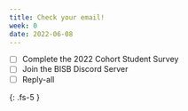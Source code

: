 ```yaml
---
title: Check your email!
week: 0
date: 2022-06-08
---
```


 - [ ] Complete the 2022 Cohort Student Survey
 - [ ] Join the BISB Discord Server
 - [ ] Reply-all 

{: .fs-5 }